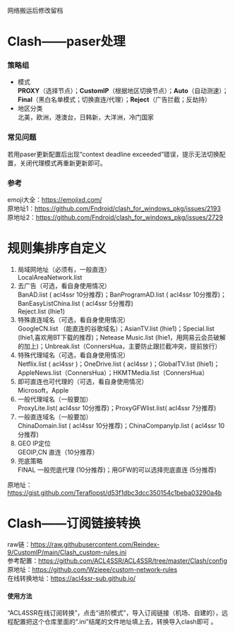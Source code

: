 网络搬运后修改留档  
# Clash——paser处理  
### 策略组
- 模式  
**PROXY**（选择节点）；**CustomIP**（根据地区切换节点）；**Auto**（自动测速）；**Final**（黑白名单模式；切换直连/代理）；**Reject**（广告拦截；反劫持）  
- 地区分类  
北美，欧洲，港澳台，日韩新，大洋洲，冷门国家  
### 常见问题  
若用paser更新配置后出现“context deadline exceeded”错误，提示无法切换配置，关闭代理模式再重新更新即可。
### 参考  
emoji大全：https://emojixd.com/  
原地址1：https://github.com/Fndroid/clash_for_windows_pkg/issues/2193  
原地址2：https://github.com/Fndroid/clash_for_windows_pkg/issues/2729  

# 规则集排序自定义  

1. 局域网地址（必须有，一般直连）  
LocalAreaNetwork.list  
2. 去广告（可选，看自身使用情况）  
BanAD.list ( acl4ssr 10分推荐)；BanProgramAD.list ( acl4ssr 10分推荐)；BanEasyListChina.list ( acl4ssr 5分推荐)  
Reject.list (lhie1)  
3. 特殊直连域名（可选，看自身使用情况）  
GoogleCN.list （能直连的谷歌域名）；AsianTV.list (lhie1)；Special.list (lhie1,喜欢用BT下载的推荐)；Netease Music.list (lhie1，用网易云会员破解的加上)；Unbreak.list（ConnersHua，主要防止跟拦截冲突，提前放行）  
4. 特殊代理域名（可选，看自身使用情况）  
Netflix.list ( acl4ssr )；OneDrive.list ( acl4ssr )；GlobalTV.list (lhie1)；AppleNews.list（ConnersHua）；HKMTMedia.list（ConnersHua）  
5. 即可直连也可代理的（可选，看自身使用情况）  
Microsoft，Apple  
6. 一般代理域名（一般要加）  
ProxyLite.list( acl4ssr 10分推荐)；ProxyGFWlist.list( acl4ssr 7分推荐)  
7. 一般直连域名（一般要加）  
ChinaDomain.list ( acl4ssr 10分推荐)；ChinaCompanyIp.list ( acl4ssr 10分推荐)  
8. GEO IP定位  
GEOIP,CN 直连（10分推荐）  
9. 兜底策略  
FINAL 一般兜底代理 (10分推荐)；用GFW的可以选择兜底直连 (5分推荐)  
  
原地址：https://gist.github.com/Teraflopst/d53f1dbc3dcc350154c1beba03290a4b  
# Clash——订阅链接转换  
raw链：https://raw.githubusercontent.com/Reindex-9/CustomIP/main/Clash_custom-rules.ini  
参考配置：https://github.com/ACL4SSR/ACL4SSR/tree/master/Clash/config  
原地址：https://github.com/Wzieee/custom-network-rules  
在线转换地址：https://acl4ssr-sub.github.io/  
#### 使用方法  
“ACL4SSR在线订阅转换”，点击“进阶模式”，导入订阅链接（机场、自建的），远程配置把这个仓库里面的“.ini”结尾的文件地址填上去，转换导入clash即可
。
